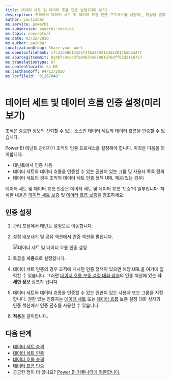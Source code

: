 ```yaml
---
title: 데이터 세트 및 데이터 흐름 인증 설정(미리 보기)
description: 조직에서 데이터 세트 및 데이터 흐름 인증 프로세스를 설정하는 방법을 알아봅니다.
author: paulinbar
ms.service: powerbi
ms.subservice: powerbi-service
ms.topic: conceptual
ms.date: 03/22/2020
ms.author: painbar
LocalizationGroup: Share your work
ms.openlocfilehash: 1fc33b48613335f4fba97921e3d528175eb2a47f
ms.sourcegitcommit: 81407c9ccadfa84837e07861876dff65d21667c7
ms.translationtype: HT
ms.contentlocale: ko-KR
ms.lasthandoff: 04/13/2020
ms.locfileid: "81267848"
---
```

# <a name="set-up-dataset-and-dataflow-certification-preview"></a>데이터 세트 및 데이터 흐름 인증 설정(미리 보기)

조직은 중요한 정보의 신뢰할 수 있는 소스인 데이터 세트와 데이터 흐름을 인증할 수 있습니다.

Power BI 테넌트 관리자가 조직의 인증 프로세스를 설정해야 합니다. 이것은 다음을 의미합니다.
* 테넌트에서 인증 사용
* 데이터 세트와 데이터 흐름을 인증할 수 있는 권한이 있는 그룹 및 사용자 목록 정의
* 데이터 세트의 경우 조직의 데이터 세트 인증 정책 URL 제공(있는 경우)

데이터 세트 및 데이터 흐름 인증은 데이터 세트 및 데이터 흐름 ‘보증’의 일부입니다.  자세한 내용은 [데이터 세트 보증](../service-datasets-promote.md) 및 [데이터 흐름 보증](../transform-model/service-dataflows-promote-certify.md)을 참조하세요.


## <a name="set-up-certification"></a>인증 설정

1. 관리 포털에서 테넌트 설정으로 이동합니다.
1. 설정 내보내기 및 공유 섹션에서 인증 섹션을 펼칩니다.

   ![데이터 세트 및 데이터 흐름 인증 설정](media/service-admin-setup-certification/service-admin-certification-setup-dialog.png)

1. 토글을 **사용**으로 설정합니다.
1. 데이터 세트 인증의 경우 조직에 게시된 인증 정책이 있으면 해당 URL을 여기에 입력할 수 있습니다. 그러면 [데이터 흐름 보증 설정 대화 상자](../service-datasets-promote.md#request-dataset-certification)의 인증 섹션에 있는 **자세한 정보** 링크가 됩니다. 
1. 데이터 세트와 데이터 흐름을 인증할 수 있는 권한이 있는 사용자 또는 그룹을 지정합니다. 권한 있는 인증자는 [데이터 세트](../service-datasets-promote.md#request-dataset-certification) 또는 [데이터 흐름](../transform-model/service-dataflows-promote-certify.md#certify-a-dataflow) 보증 설정 대화 상자의 인증 섹션에서 인증 단추를 사용할 수 있습니다.
1. **적용**을 클릭합니다.

## <a name="next-steps"></a>다음 단계
* [데이터 세트 승격](../service-datasets-promote.md)
* [데이터 세트 인증](../service-datasets-certify.md)
* [데이터 흐름 승격](../transform-model/service-dataflows-promote-certify.md#promote-a-dataflow)
* [데이터 흐름 인증](../transform-model/service-dataflows-promote-certify.md#certify-a-dataflow)
* 궁금한 점이 더 있나요? [Power BI 커뮤니티에 질문합니다.](https://community.powerbi.com/)
